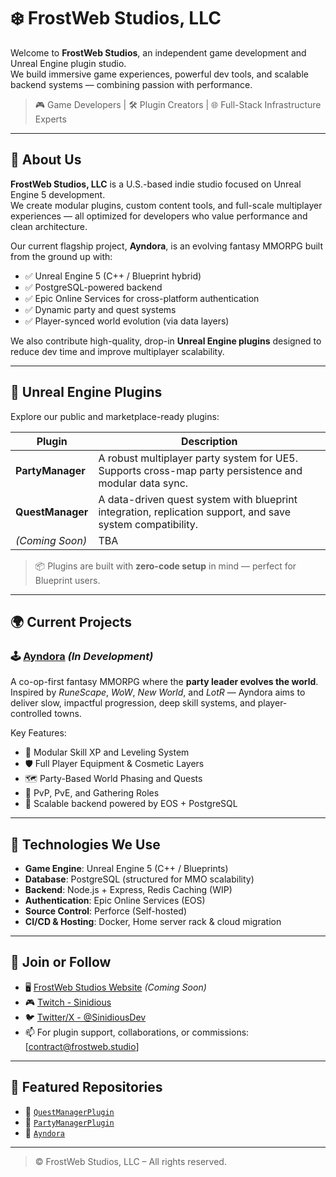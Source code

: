 # ❄️ FrostWeb Studios, LLC

Welcome to **FrostWeb Studios**, an independent game development and Unreal Engine plugin studio.  
We build immersive game experiences, powerful dev tools, and scalable backend systems — combining passion with performance.

> 🎮 Game Developers | 🛠 Plugin Creators | 🌐 Full-Stack Infrastructure Experts

---

## 🔹 About Us

**FrostWeb Studios, LLC** is a U.S.-based indie studio focused on Unreal Engine 5 development.  
We create modular plugins, custom content tools, and full-scale multiplayer experiences — all optimized for developers who value performance and clean architecture.

Our current flagship project, **Ayndora**, is an evolving fantasy MMORPG built from the ground up with:

- ✅ Unreal Engine 5 (C++ / Blueprint hybrid)
- ✅ PostgreSQL-powered backend
- ✅ Epic Online Services for cross-platform authentication
- ✅ Dynamic party and quest systems
- ✅ Player-synced world evolution (via data layers)

We also contribute high-quality, drop-in **Unreal Engine plugins** designed to reduce dev time and improve multiplayer scalability.

---

## 🧩 Unreal Engine Plugins

Explore our public and marketplace-ready plugins:

| Plugin | Description |
|--------|-------------|
| **PartyManager** | A robust multiplayer party system for UE5. Supports cross-map party persistence and modular data sync. |
| **QuestManager** | A data-driven quest system with blueprint integration, replication support, and save system compatibility. |
| *(Coming Soon)* | TBA |

> 📦 Plugins are built with **zero-code setup** in mind — perfect for Blueprint users.

---

## 🌍 Current Projects

### 🕹️ [Ayndora](https://github.com/FrostWeb-Studios/Ayndora) *(In Development)*

A co-op-first fantasy MMORPG where the **party leader evolves the world**. Inspired by *RuneScape*, *WoW*, *New World*, and *LotR* — Ayndora aims to deliver slow, impactful progression, deep skill systems, and player-controlled towns.

Key Features:
- 🎯 Modular Skill XP and Leveling System
- 🛡️ Full Player Equipment & Cosmetic Layers
- 🗺️ Party-Based World Phasing and Quests
- 🧠 PvP, PvE, and Gathering Roles
- 🔐 Scalable backend powered by EOS + PostgreSQL

---

## 🧠 Technologies We Use

- **Game Engine**: Unreal Engine 5 (C++ / Blueprints)
- **Database**: PostgreSQL (structured for MMO scalability)
- **Backend**: Node.js + Express, Redis Caching (WIP)
- **Authentication**: Epic Online Services (EOS)
- **Source Control**: Perforce (Self-hosted)
- **CI/CD & Hosting**: Docker, Home server rack & cloud migration

---

## 👥 Join or Follow

- 🖥️ [FrostWeb Studios Website](https://frostwebstudios.com) *(Coming Soon)*
- 🎮 [Twitch - Sinidious](https://twitch.tv/sinidious)
- 🐦 [Twitter/X - @SinidiousDev](https://twitter.com/sinidious)
- 📫 For plugin support, collaborations, or commissions: [contract@frostweb.studio]

---

## 📁 Featured Repositories

- 🔹 [`QuestManagerPlugin`](https://github.com/FrostWeb-Studios/QuestManagerPlugin)
- 🔹 [`PartyManagerPlugin`](https://github.com/FrostWeb-Studios/PartyManagerPlugin)
- 🔹 [`Ayndora`](https://github.com/FrostWeb-Studios/Ayndora)

---

> © FrostWeb Studios, LLC – All rights reserved.

